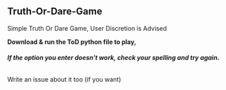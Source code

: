 ## Truth-Or-Dare-Game
Simple Truth Or Dare Game,
User Discretion is Advised

**Download & run the ToD python file to play,**

###### **If the option you enter doesn't work, check your spelling and try again.**

Write an issue about it too (if you want)

